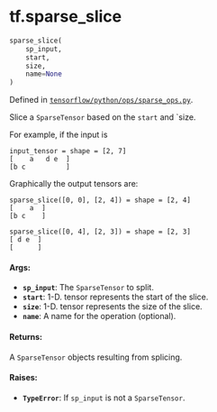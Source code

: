<div itemscope itemtype="http://developers.google.com/ReferenceObject">
<meta itemprop="name" content="tf.sparse_slice" />
</div>

# tf.sparse_slice

``` python
sparse_slice(
    sp_input,
    start,
    size,
    name=None
)
```



Defined in [`tensorflow/python/ops/sparse_ops.py`](https://www.tensorflow.org/code/tensorflow/python/ops/sparse_ops.py).

Slice a `SparseTensor` based on the `start` and `size.

For example, if the input is

    input_tensor = shape = [2, 7]
    [    a   d e  ]
    [b c          ]

Graphically the output tensors are:

    sparse_slice([0, 0], [2, 4]) = shape = [2, 4]
    [    a  ]
    [b c    ]

    sparse_slice([0, 4], [2, 3]) = shape = [2, 3]
    [ d e  ]
    [      ]

#### Args:

* <b>`sp_input`</b>: The `SparseTensor` to split.
* <b>`start`</b>: 1-D. tensor represents the start of the slice.
* <b>`size`</b>: 1-D. tensor represents the size of the slice.
* <b>`name`</b>: A name for the operation (optional).


#### Returns:

A `SparseTensor` objects resulting from splicing.


#### Raises:

* <b>`TypeError`</b>: If `sp_input` is not a `SparseTensor`.